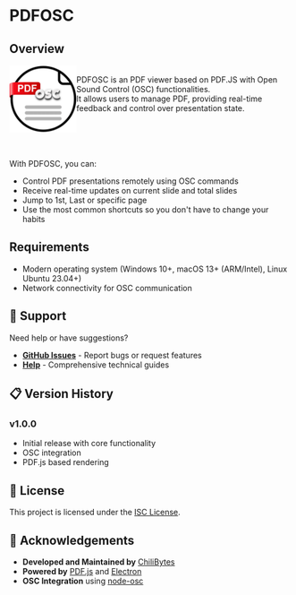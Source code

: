 # PDFOSC

<div>
<h2>Overview</h2>
<img src="https://github.com/chilibytesdotcom/pdfosc/blob/main/public/img/PDFOSC_Logo.png?raw=true" width="120" alt="PDFOSC Logo" align="left"/>

</br>
PDFOSC is an PDF viewer based on PDF.JS with Open Sound Control (OSC) functionalities.</br>
It allows users to manage PDF, providing real-time feedback and control over presentation state.</br>
</br>
</br>
</br>
</br>

With PDFOSC, you can:</br>
- Control PDF presentations remotely using OSC commands</br>
- Receive real-time updates on current slide and total slides</br>
- Jump to 1st, Last or specific page</br>
- Use the most common shortcuts so you don't have to change your habits</br>
</div>

## Requirements

- Modern operating system (Windows 10+, macOS 13+ (ARM/Intel), Linux Ubuntu 23.04+)
- Network connectivity for OSC communication

## 💬 Support

Need help or have suggestions?

- **[GitHub Issues](https://github.com/chilibytesdotcom/pdfosc/issues)** - Report bugs or request features
- **[Help](https://github.com/chilibytesdotcom/pdfosc/blob/main/HELP.MD)** - Comprehensive technical guides

## 📋 Version History

### v1.0.0
- Initial release with core functionality
- OSC integration
- PDF.js based rendering


## 📄 License

This project is licensed under the [ISC License](./LICENSE).

## 🙏 Acknowledgements

- **Developed and Maintained by** [ChiliBytes](https://chilibytes.com)
- **Powered by** [PDF.js](https://mozilla.github.io/pdf.js/) and [Electron](https://electronjs.org)
- **OSC Integration** using [node-osc](https://github.com/MylesBorins/node-osc)
